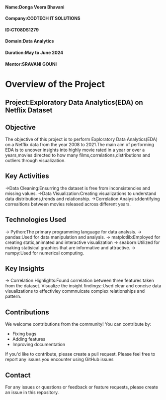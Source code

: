 #### Name:Donga Veera Bhavani
#### Company:CODTECH IT SOLUTIONS
#### ID:CT08DS1279
#### Domain:Data Analytics
#### Duration:May to June 2024
#### Mentor:SRAVANI GOUNI

# Overview of the Project

## Project:Exploratory Data Analytics(EDA) on Netflix Dataset

## Objective

The objective of this project is to perform Exploratory Data Analytics(EDA) on a Netflix data from the year 2008 to 2021.The main aim of performing EDA is to uncover insights into highly movie rated in a year or over a years,movies directed to how many films,correlations,distributions and outliers through visualization.

## Key Activities
->Data Cleaning:Ensurring the dataset is free from inconsistencies and missing values.
->Data Visualization:Creating visualizations to understand data distributions,trends and relationship.
->Correlation Analysis:Identifying correaltions between movies released across different years.

## Technologies Used
-> Python:The primary programming language for data analysis.
-> pandas:Used for data manipulation and analysis.
-> matplotlib:Employed for creating static,animated and interactive visualization
-> seaborn:Utilized for making statisical graphics that are informative and attractive.
-> numpy:Used for numerical computing.

## Key Insights
-> Correlation Highlights:Found correlation between three features taken from the dataset.
Visualize the insight findings::Used clear and concise data visualizations to effectivley commnuicate complex relationships and pattern.

## Contributions
We welcome contributions from the community! You can contribute by:

* Fixing bugs
* Adding features
* Improving documentation

If you'd like to contribute, please create a pull request.
Please feel free to report any issues you encounter using GitHub issues

## Contact
For any issues or questions or feedback or feature requests, please create an issue in this repository.
